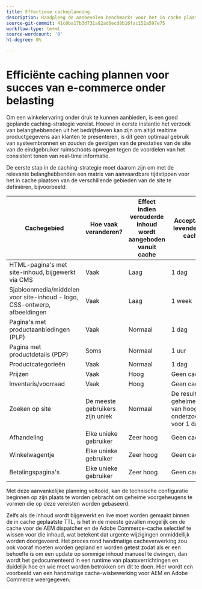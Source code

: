 ```yaml
---
title: Effectieve cacheplanning
description: Raadpleeg de aanbevolen benchmarks voor het in cache plaatsen om ervoor te zorgen dat uw site probleemloos wordt geladen.
source-git-commit: 41c0ba17b3d731a82ad6ecd8b16fac151a597e75
workflow-type: tm+mt
source-wordcount: '0'
ht-degree: 0%

---
```



# Efficiënte caching plannen voor succes van e-commerce onder belasting

Om een winkelervaring onder druk te kunnen aanbieden, is een goed geplande caching-strategie vereist. Hoewel in eerste instantie het verzoek van belanghebbenden uit het bedrijfsleven kan zijn om altijd realtime productgegevens aan klanten te presenteren, is dit geen optimaal gebruik van systeembronnen en zouden de gevolgen van de prestaties van de site van de eindgebruiker ruimschoots opwegen tegen de voordelen van het consistent tonen van real-time informatie.

De eerste stap in de caching-strategie moet daarom zijn om met de relevante belanghebbenden een matrix van aanvaardbare tijdstippen voor het in cache plaatsen van de verschillende gebieden van de site te definiëren, bijvoorbeeld:

| Cachegebied | Hoe vaak veranderen? | Effect indien verouderde inhoud wordt aangeboden vanuit cache | Acceptabele tijd-aan-levende (TTL) het in de cache plaatsen? |
|---------------------------------------------------------------|--------------------|-------------------------------------------|-----------------------------------------------------|
| HTML-pagina&#39;s met site-inhoud, bijgewerkt via CMS | Vaak | Laag | 1 dag |
| Sjabloonmedia/middelen voor site-inhoud - logo, CSS-ontwerp, afbeeldingen | Vaak | Laag | 1 week |
| Pagina&#39;s met productaanbiedingen (PLP) | Vaak | Normaal | 1 dag |
| Pagina met productdetails (PDP) | Soms | Normaal | 1 uur |
| Productcategorieën | Vaak | Normaal | 1 dag |
| Prijzen | Vaak | Hoog | Geen cache |
| Inventaris/voorraad | Vaak | Hoog | Geen cache |
| Zoeken op site | De meeste gebruikers zijn uniek | Normaal | De resultaten van het geheime voorgeheugen van hoogste 100 onderzoeksuitdrukkingen voor 1 dag |
| Afhandeling | Elke unieke gebruiker | Zeer hoog | Geen cache |
| Winkelwagentje | Elke unieke gebruiker | Zeer hoog | Geen cache |
| Betalingspagina&#39;s | Elke unieke gebruiker | Zeer hoog | Geen cache |

Met deze aanvankelijke planning voltooid, kan de technische configuratie beginnen op zijn plaats te worden gebracht om geheime voorgeheugens te vormen die op deze vereisten worden gebaseerd.

Zelfs als de inhoud wordt bijgewerkt en live moet worden gemaakt binnen de in cache geplaatste TTL, is het in de meeste gevallen mogelijk om de cache voor de AEM dispatcher en de Adobe Commerce-cache selectief te wissen voor die inhoud, wat betekent dat urgente wijzigingen onmiddellijk worden doorgevoerd. Het proces rond handmatige cacheverwerking zou ook vooraf moeten worden gepland en worden getest zodat als er een behoefte is om een update op sommige inhoud manueel te dwingen, dan wordt het gedocumenteerd in een runtime van plaatsverrichtingen en duidelijk hoe en wie moet worden betrokken om dit te doen. Hier wordt een voorbeeld van een handmatige cache-wisbewerking voor AEM en Adobe Commerce weergegeven.
